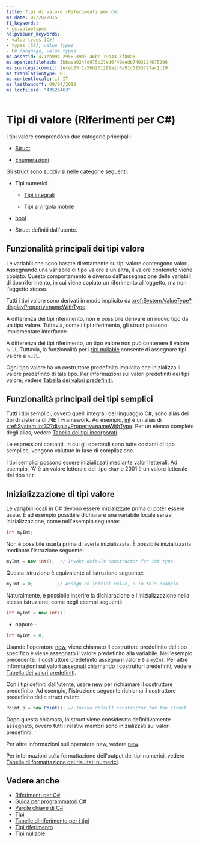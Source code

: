 ```yaml
---
title: Tipi di valore (Riferimenti per C#)
ms.date: 07/20/2015
f1_keywords:
- cs.valuetypes
helpviewer_keywords:
- value types [C#]
- types [C#], value types
- C# language, value types
ms.assetid: 471eb994-2958-49d5-a6be-19b4313f80a3
ms.openlocfilehash: 3bbaea9247d975c27ed6f49dedb749312f675296
ms.sourcegitcommit: 2eceb05f1a5bb261291a1f6a91c5153727ac1c19
ms.translationtype: HT
ms.contentlocale: it-IT
ms.lasthandoff: 09/04/2018
ms.locfileid: "43526463"
---
```

# <a name="value-types-c-reference"></a>Tipi di valore (Riferimenti per C#)
I tipi valore comprendono due categorie principali:  
  
-   [Struct](../../../csharp/language-reference/keywords/struct.md)  
  
-   [Enumerazioni](../../../csharp/language-reference/keywords/enum.md)  
  
 Gli struct sono suddivisi nelle categorie seguenti:  
  
-   Tipi numerici  
  
    -   [Tipi integrali](../../../csharp/language-reference/keywords/integral-types-table.md)  
  
    -   [Tipi a virgola mobile](../../../csharp/language-reference/keywords/floating-point-types-table.md)  
  
-   [bool](../../../csharp/language-reference/keywords/bool.md)  
  
-   Struct definiti dall'utente.  
  
## <a name="main-features-of-value-types"></a>Funzionalità principali dei tipi valore  
 Le variabili che sono basate direttamente su tipi valore contengono valori. Assegnando una variabile di tipo valore a un'altra, il valore contenuto viene copiato. Questo comportamento è diverso dall'assegnazione delle variabili di tipo riferimento, in cui viene copiato un riferimento all'oggetto, ma non l'oggetto stesso.  
  
 Tutti i tipi valore sono derivati in modo implicito da <xref:System.ValueType?displayProperty=nameWithType>.  
  
 A differenza dei tipi riferimento, non è possibile derivare un nuovo tipo da un tipo valore. Tuttavia, come i tipi riferimento, gli struct possono implementare interfacce.  
  
 A differenza dei tipi riferimento, un tipo valore non può contenere il valore `null`. Tuttavia, la funzionalità per i [tipi nullable](../../../csharp/programming-guide/nullable-types/index.md) consente di assegnare tipi valore a `null`.  
  
 Ogni tipo valore ha un costruttore predefinito implicito che inizializza il valore predefinito di tale tipo. Per informazioni sui valori predefiniti dei tipi valore, vedere [Tabella dei valori predefiniti](../../../csharp/language-reference/keywords/default-values-table.md).  
  
## <a name="main-features-of-simple-types"></a>Funzionalità principali dei tipi semplici  
 Tutti i tipi semplici, ovvero quelli integrali del linguaggio C#, sono alias dei tipi di sistema di .NET Framework. Ad esempio, [int](../../../csharp/language-reference/keywords/int.md) è un alias di <xref:System.Int32?displayProperty=nameWithType>. Per un elenco completo degli alias, vedere [Tabella dei tipi incorporati](../../../csharp/language-reference/keywords/built-in-types-table.md).  
  
 Le espressioni costanti, in cui gli operandi sono tutte costanti di tipo semplice, vengono valutate in fase di compilazione.  
  
 I tipi semplici possono essere inizializzati mediante valori letterali. Ad esempio, 'A' è un valore letterale del tipo `char` e 2001 è un valore letterale del tipo `int`.  
  
## <a name="initializing-value-types"></a>Inizializzazione di tipi valore  
 Le variabili locali in C# devono essere inizializzate prima di poter essere usate. È ad esempio possibile dichiarare una variabile locale senza inizializzazione, come nell'esempio seguente:  
  
```csharp  
int myInt;  
```  
  
 Non è possibile usarla prima di averla inizializzata. È possibile inizializzarla mediante l'istruzione seguente:  
  
```csharp  
myInt = new int();  // Invoke default constructor for int type.  
```  
  
 Questa istruzione è equivalente all'istruzione seguente:  
  
```csharp  
myInt = 0;         // Assign an initial value, 0 in this example.  
```  
  
 Naturalmente, è possibile inserire la dichiarazione e l'inizializzazione nella stessa istruzione, come negli esempi seguenti:  
  
```csharp  
int myInt = new int();  
```  
  
 - oppure -  
  
```csharp  
int myInt = 0;  
```  
  
 Usando l'operatore [new](../../../csharp/language-reference/keywords/new.md), viene chiamato il costruttore predefinito del tipo specifico e viene assegnato il valore predefinito alla variabile. Nell'esempio precedente, il costruttore predefinito assegna il valore `0` a `myInt`. Per altre informazioni sui valori assegnati chiamando i costruttori predefiniti, vedere [Tabella dei valori predefiniti](../../../csharp/language-reference/keywords/default-values-table.md).  
  
 Con i tipi definiti dall'utente, usare [new](../../../csharp/language-reference/keywords/new.md) per richiamare il costruttore predefinito. Ad esempio, l'istruzione seguente richiama il costruttore predefinito dello struct `Point`:  
  
```csharp  
Point p = new Point(); // Invoke default constructor for the struct.  
```  
  
 Dopo questa chiamata, lo struct viene considerato definitivamente assegnato, ovvero tutti i relativi membri sono inizializzati sui valori predefiniti.  
  
 Per altre informazioni sull'operatore new, vedere [new](../../../csharp/language-reference/keywords/new.md).  
  
 Per informazioni sulla formattazione dell'output dei tipi numerici, vedere [Tabella di formattazione dei risultati numerici](../../../csharp/language-reference/keywords/formatting-numeric-results-table.md).  
  
## <a name="see-also"></a>Vedere anche

- [Riferimenti per C#](../../../csharp/language-reference/index.md)  
- [Guida per programmatori C#](../../../csharp/programming-guide/index.md)  
- [Parole chiave di C#](../../../csharp/language-reference/keywords/index.md)  
- [Tipi](../../../csharp/language-reference/keywords/types.md)  
- [Tabelle di riferimento per i tipi](../../../csharp/language-reference/keywords/reference-tables-for-types.md)  
- [Tipi riferimento](../../../csharp/language-reference/keywords/reference-types.md)  
- [Tipi nullable](../../programming-guide/nullable-types/index.md)  
